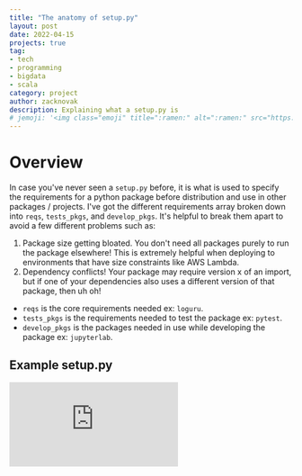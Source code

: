```yaml
---
title: "The anatomy of setup.py"
layout: post
date: 2022-04-15
projects: true
tag:
- tech
- programming
- bigdata
- scala
category: project
author: zacknovak
description: Explaining what a setup.py is 
# jemoji: '<img class="emoji" title=":ramen:" alt=":ramen:" src="https://assets.github.com/images/icons/emoji/unicode/1f35c.png" height="20" width="20" align="absmiddle">'
---
```


# Overview

In case you've never seen a `setup.py` before, it is what is used to specify the requirements for a python package before distribution and use in other packages / projects. I've got the different requirements array broken down into `reqs`, `tests_pkgs`, and `develop_pkgs`. It's helpful to break them apart to avoid a few different problems such as:

1. Package size getting bloated. You don't need all packages purely to run the package elsewhere! This is extremely helpful when deploying to environments that have size constraints like AWS Lambda.
2. Dependency conflicts! Your package may require version x of an import, but if one of your dependencies also uses a different version of that package, then uh oh! 

- `reqs` is the core requirements needed ex: `loguru`.
- `tests_pkgs` is the requirements needed to test the package ex: `pytest`.
- `develop_pkgs` is the packages needed in use while developing the package ex: `jupyterlab`. 

## Example setup.py

![setup.py](https://github.com/Novak478/novak478.github.io/blob/master/assets/python/example_setup.py#L1-21)